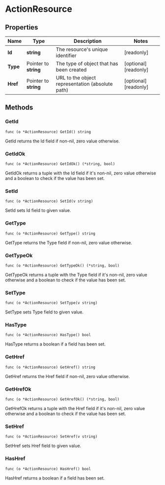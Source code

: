 # ActionResource



## Properties

|Name | Type | Description | Notes|
|------------ | ------------- | ------------- | -------------|
|**Id** | **string** | The resource&#39;s unique identifier | [readonly] |
|**Type** | Pointer to **string** | The type of object that has been created | [optional] [readonly] |
|**Href** | Pointer to **string** | URL to the object representation (absolute path) | [optional] [readonly] |

## Methods


### GetId

`func (o *ActionResource) GetId() string`

GetId returns the Id field if non-nil, zero value otherwise.

### GetIdOk

`func (o *ActionResource) GetIdOk() (*string, bool)`

GetIdOk returns a tuple with the Id field if it's non-nil, zero value otherwise
and a boolean to check if the value has been set.

### SetId

`func (o *ActionResource) SetId(v string)`

SetId sets Id field to given value.


### GetType

`func (o *ActionResource) GetType() string`

GetType returns the Type field if non-nil, zero value otherwise.

### GetTypeOk

`func (o *ActionResource) GetTypeOk() (*string, bool)`

GetTypeOk returns a tuple with the Type field if it's non-nil, zero value otherwise
and a boolean to check if the value has been set.

### SetType

`func (o *ActionResource) SetType(v string)`

SetType sets Type field to given value.

### HasType

`func (o *ActionResource) HasType() bool`

HasType returns a boolean if a field has been set.

### GetHref

`func (o *ActionResource) GetHref() string`

GetHref returns the Href field if non-nil, zero value otherwise.

### GetHrefOk

`func (o *ActionResource) GetHrefOk() (*string, bool)`

GetHrefOk returns a tuple with the Href field if it's non-nil, zero value otherwise
and a boolean to check if the value has been set.

### SetHref

`func (o *ActionResource) SetHref(v string)`

SetHref sets Href field to given value.

### HasHref

`func (o *ActionResource) HasHref() bool`

HasHref returns a boolean if a field has been set.



